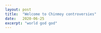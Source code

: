 ```yaml
---
layout: post
title:  "Welcome to Chinmoy controversies"
date:   2020-06-25
excerpt: "world god god"
---
```

